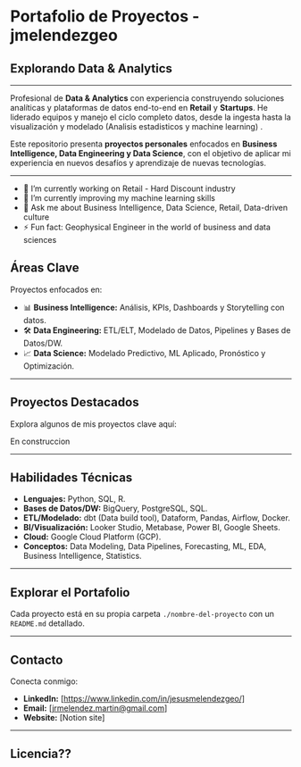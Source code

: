 # Portafolio de Proyectos - jmelendezgeo

## Explorando Data & Analytics

---

Profesional de **Data & Analytics** con experiencia construyendo soluciones analíticas y plataformas de datos end-to-end en **Retail** y **Startups**. He liderado equipos y manejo el ciclo completo datos, desde la ingesta hasta la visualización y modelado (Analisis estadisticos y machine learning) .

Este repositorio presenta **proyectos personales** enfocados en **Business Intelligence, Data Engineering y Data Science**, con el objetivo de aplicar mi experiencia en nuevos desafíos y aprendizaje de nuevas tecnologías.

---

- 🔭 I’m currently working on Retail - Hard Discount industry
- 🌱 I’m currently improving my machine learning skills 
- 💬 Ask me about Business Intelligence, Data Science, Retail, Data-driven culture
- ⚡ Fun fact: Geophysical Engineer in the world of business and data sciences


## Áreas Clave

Proyectos enfocados en:

* 📊 **Business Intelligence:** Análisis, KPIs, Dashboards y Storytelling con datos.
* 🛠️ **Data Engineering:** ETL/ELT, Modelado de Datos, Pipelines y Bases de Datos/DW.
* 📈 **Data Science:** Modelado Predictivo, ML Aplicado, Pronóstico y Optimización.

---

## Proyectos Destacados

Explora algunos de mis proyectos clave aquí:

En construccion

<!---
* **[Nombre del Proyecto 1]:** [Breve descripción - 1 frase]
    * Tecnologías:

* **[Nombre del Proyecto 2]:** [Breve descripción - 1 frase]

* **[Nombre del Proyecto 3]:** [Breve descripción - 1 frase]
-->
---

## Habilidades Técnicas

* **Lenguajes:** Python, SQL, R.
* **Bases de Datos/DW:** BigQuery, PostgreSQL, SQL.
* **ETL/Modelado:** dbt (Data build tool), Dataform, Pandas, Airflow, Docker.
* **BI/Visualización:** Looker Studio, Metabase, Power BI, Google Sheets.
* **Cloud:** Google Cloud Platform (GCP).
* **Conceptos:** Data Modeling, Data Pipelines, Forecasting, ML, EDA, Business Intelligence, Statistics.

---

## Explorar el Portafolio

Cada proyecto está en su propia carpeta `./nombre-del-proyecto` con un `README.md` detallado.

---

## Contacto

Conecta conmigo:

* **LinkedIn:** [https://www.linkedin.com/in/jesusmelendezgeo/]
* **Email:** [jrmelendez.martin@gmail.com]
* **Website:** [Notion site]

---

## Licencia??
